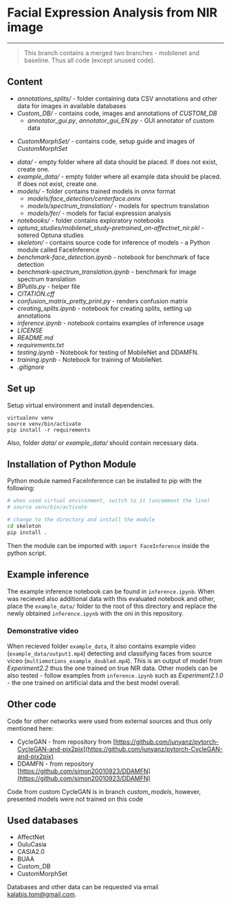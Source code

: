 # Facial Expression Analysis from NIR image

***

> This branch contains a merged two branches - mobilenet and baseline. Thus all code (except unused code).

## Content
* *annotations_splits/* - folder containing data CSV annotations and other data for images in available databases
* *Custom_DB/* - contains code, images and annotations of *CUSTOM_DB*
	* *annotator_gui.py*, *annotator_gui_EN.py* - GUI annotator of custom data
+ *CustomMorphSet/* - contains code, setup guide and images of *CustomMorphSet*
* *data/* - empty folder where all data should be placed. If does not exist, create one.
* *example_data/* - empty folder where all example data should be placed. If does not exist, create one.
* *models/* - folder contains trained models in *onnx* format
	*  *models/face_detection/centerface.onnx*
	*  *models/spectrum_translation/* - models for spectrum translation
	*  *models/fer/* - models for facial expression analysis
* *notebooks/* - folder contains exploratory notebooks
* *optuna_studies/mobilenet_study-pretrained_on-affectnet_nir.pkl* - sotered Optuna studies
* *skeleton/* - contains source code for inference of models - a Python module called FaceInference
* *benchmark-face_detection.ipynb* - notebook for benchmark of face detection
* *benchmark-spectrum_translation.ipynb* - benchmark for image spectrum translation
* *BPutils.py* - helper file
* *CITATION.cff*
* *confusion_matrix_pretty_print.py* - renders confusion matrix
* *creating_splits.ipynb* - notebook for creating splits, setting up annotations
* *inference.ipynb* - notebook contains examples of inference usage
* *LICENSE*
* *README.md*
* *requirements.txt*
* *testing.ipynb* - Notebook for testing of MobileNet and DDAMFN.
* *training.ipynb* - Notebook for training of MobileNet.
* *.gitignore*

## Set up
Setup virtual environment and install dependencies.
```
virtualenv venv
source venv/bin/activate
pip install -r requirements
```

Also, folder *data/* or *example_data/* should contain necessary data.

## Installation of Python Module
Python module named FaceInference can be installed to pip with the following:
```bash
# when used virtual environment, switch to it (uncomment the line)
# source venv/bin/activate

# change to the directory and install the module
cd skeleton
pip install .
```

Then the module can be imported with `import FaceInference` inside the python script.

## Example inference
The example inference notebook can be found in `inference.ipynb`.
When  was recieved also additional data with this evaluated notebook and other, place the `example_data/` folder to the root of this directory and replace the newly obtained `inference.ipynb` with the oni in this repository.

### Demonstrative video
When recieved folder `example_data`, it also contains example video (`example_data/output1.mp4`) detecting and classifying faces from source viceo (`multiemotions_example_doubled.mp4`). 
This is an output of model from *Experiment2.2* thus the one trained on true NIR data. Other models can be also tested - follow examples from `inference.ipynb` such as *Experiment2.1.0* - the one trained on artificial data and the best model overall.


## Other code
Code for other networks were used from external sources and thus only mentioned here:
* CycleGAN - from repository from [https://github.com/junyanz/pytorch-CycleGAN-and-pix2pix](https://github.com/junyanz/pytorch-CycleGAN-and-pix2pix)
* DDAMFN - from repository [https://github.com/simon20010923/DDAMFN](https://github.com/simon20010923/DDAMFN)

Code from custom CycleGAN is in branch *custom_models*, however, presented models were not trained on this code

## Used databases
* AffectNet
* OuluCasia
* CASIA2.0
* BUAA
* Custom_DB
* CustomMorphSet

Databases and other data can be requested via email [kalabis.tom@gmail.com](kalabis.tom@gmail.com).
